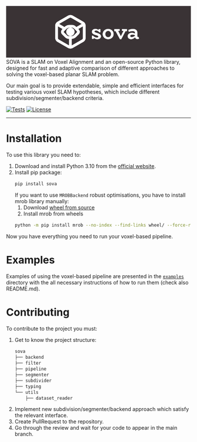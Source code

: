 <img src="assets/logo.png">
SOVA is a SLAM on Voxel Alignment and an open-source Python library, designed for fast 
and adaptive comparison of different approaches to solving the voxel-based planar SLAM problem.

Our main goal is to provide extendable, simple and efficient interfaces for
testing various voxel SLAM hypotheses, which include different subdivision/segmenter/backend criteria.

[![Tests](https://github.com/prime-slam/sova/actions/workflows/tests.yaml/badge.svg)](https://github.com/prime-slam/sova/actions/workflows/tests.yaml)
[![License](https://img.shields.io/badge/License-Apache_2.0-blue.svg)](https://opensource.org/licenses/Apache-2.0)

- - -
# Installation

To use this library you need to:

1. Download and install Python 3.10 from the [official website](https://www.python.org/downloads/).
2. Install pip package:
   ```bash
   pip install sova
   ```
   If you want to use `MROBBackend` robust optimisations, you have to install mrob library manually:
   1. Download [wheel from source](https://drive.google.com/file/d/1EV6zuhYUTEwCgXr8i_kysAxgNvMivd2w/view?usp=sharing)
   2. Install mrob from wheels
   ```bash
   python -m pip install mrob --no-index --find-links wheel/ --force-reinstall
   ```

Now you have everything you need to run your voxel-based pipeline.

# Examples

Examples of using the voxel-based pipeline are presented in the [`examples`](https://github.com/prime-slam/sova/tree/main/examples) 
directory with the all necessary instructions of how to run them (check also README.md).

# Contributing

To contribute to the project you must:
1. Get to know the project structure:
    ```
    sova
    ├── backend
    ├── filter
    ├── pipeline
    ├── segmenter
    ├── subdivider
    ├── typing
    └── utils
        ├── dataset_reader
    ```
2. Implement new subdivision/segmenter/backend approach which satisfy the relevant interface.
3. Create PullRequest to the repository.
4. Go through the review and wait for your code to appear in the main branch.
